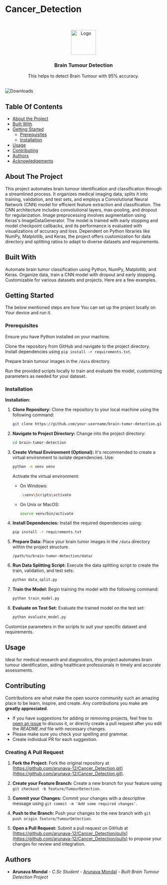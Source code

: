 # Cancer_Detection
<br/>
<p align="center">
  <a href="https://github.com/arunava-12/https://github.com/arunava-12/Cancer_Detection.git">
    <img src="https://assets.technologynetworks.com/production/dynamic/images/content/354432/early-detection-of-brain-tumors-and-beyond-354432-960x540.jpg?cb=11900964" alt="Logo" width="80" height="80">
  </a>

  <h3 align="center">Brain Tumour Detection</h3>

  <p align="center">
    This helps to detect Brain Tumour with 95% accuracy.
    <br/>
    <br/>
  </p>
</p>

![Downloads](https://img.shields.io/github/downloads/arunava-12/https://github.com/arunava-12/Cancer_Detection.git/total) 

## Table Of Contents

* [About the Project](#about-the-project)
* [Built With](#built-with)
* [Getting Started](#getting-started)
  * [Prerequisites](#prerequisites)
  * [Installation](#installation)
* [Usage](#usage)
* [Contributing](#contributing)
* [Authors](#authors)
* [Acknowledgements](#acknowledgements)

## About The Project

This project automates brain tumour identification and classification through a streamlined process. It organizes medical imaging data, splits it into training, validation, and test sets, and employs a Convolutional Neural Network (CNN) model for efficient feature extraction and classification. The CNN architecture includes convolutional layers, max-pooling, and dropout for regularization. Image preprocessing involves augmentation using Keras's ImageDataGenerator. The model is trained with early stopping and model checkpoint callbacks, and its performance is evaluated with visualizations of accuracy and loss. Dependent on Python libraries like NumPy, Matplotlib, and Keras, the project offers customization for data directory and splitting ratios to adapt to diverse datasets and requirements.

## Built With

Automate brain tumor classification using Python, NumPy, Matplotlib, and Keras. Organize data, train a CNN model with dropout and early stopping. Customizable for various datasets and projects. Here are a few examples.

## Getting Started

The below mentioned steps are how You can set up the project locally on Your device and run it.

### Prerequisites

Ensure you have Python installed on your machine. 

Clone the repository from GitHub and navigate to the project directory. Install dependencies using `pip install -r requirements.txt`. 

Prepare brain tumour images in the `/data` directory. 

Run the provided scripts locally to train and evaluate the model, customizing parameters as needed for your dataset.

### Installation

**Installation:**

1. **Clone Repository:**
   Clone the repository to your local machine using the following command:

   ```bash
   git clone https://github.com/your-username/brain-tumor-detection.git
   ```

2. **Navigate to Project Directory:**
   Change into the project directory:

   ```bash
   cd brain-tumor-detection
   ```

3. **Create Virtual Environment (Optional):**
   It's recommended to create a virtual environment to isolate dependencies. Use:

   ```bash
   python -m venv venv
   ```

   Activate the virtual environment:

   - On Windows:

     ```bash
     .\venv\Scripts\activate
     ```

   - On Unix or MacOS:

     ```bash
     source venv/bin/activate
     ```

4. **Install Dependencies:**
   Install the required dependencies using:

   ```bash
   pip install -r requirements.txt
   ```

5. **Prepare Data:**
   Place your brain tumor images in the `/data` directory within the project structure.

   ```plaintext
   /path/to/brain-tumor-detection/data/
   ```

6. **Run Data Splitting Script:**
   Execute the data splitting script to create the train, validation, and test sets:

   ```bash
   python data_split.py
   ```

7. **Train the Model:**
   Begin training the model with the following command:

   ```bash
   python train_model.py
   ```

8. **Evaluate on Test Set:**
   Evaluate the trained model on the test set:

   ```bash
   python evaluate_model.py
   ```

Customize parameters in the scripts to suit your specific dataset and requirements.

## Usage

Ideal for medical research and diagnostics, this project automates brain tumour identification, aiding healthcare professionals in timely and accurate assessments.

## Contributing
Contributions are what make the open source community such an amazing place to be learn, inspire, and create. Any contributions you make are **greatly appreciated**.
* If you have suggestions for adding or removing projects, feel free to [open an issue](https://github.com/arunava-12/https://github.com/arunava-12/Cancer_Detection.git/issues/new) to discuss it, or directly create a pull request after you edit the *README.md* file with necessary changes.
* Please make sure you check your spelling and grammar.
* Create individual PR for each suggestion.


### Creating A Pull Request

1. **Fork the Project:**
   Fork the original repository at [https://github.com/arunava-12/Cancer_Detection.git](https://github.com/arunava-12/Cancer_Detection.git).

2. **Create your Feature Branch:**
   Create a new branch for your feature using `git checkout -b feature/TumourDetection`.

3. **Commit your Changes:**
   Commit your changes with a descriptive message using `git commit -m 'Add some required changes'`.

4. **Push to the Branch:**
   Push your changes to the new branch with `git push origin feature/TumourDetection`.

5. **Open a Pull Request:**
   Submit a pull request on GitHub at [https://github.com/arunava-12/Cancer_Detection/pulls](https://github.com/arunava-12/Cancer_Detection/pulls) to propose your changes for review and integration.

## Authors

* **Arunava Mondal** - *C.Sc Student* - [Arunava Mondal](https://github.com/arunava-12) - *Built Brain Tumour Detection Project*
